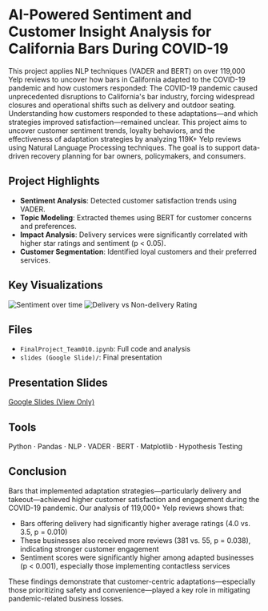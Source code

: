 # AI-Powered Sentiment and Customer Insight Analysis for California Bars During COVID-19

This project applies NLP techniques (VADER and BERT) on over 119,000 Yelp reviews to uncover how bars in California adapted to the COVID-19 pandemic and how customers responded:
The COVID-19 pandemic caused unprecedented disruptions to California's bar industry, forcing widespread closures and operational shifts such as delivery and outdoor seating. Understanding how customers responded to these adaptations—and which strategies improved satisfaction—remained unclear. This project aims to uncover customer sentiment trends, loyalty behaviors, and the effectiveness of adaptation strategies by analyzing 119K+ Yelp reviews using Natural Language Processing techniques. The goal is to support data-driven recovery planning for bar owners, policymakers, and consumers.

## Project Highlights
- **Sentiment Analysis**: Detected customer satisfaction trends using VADER.
- **Topic Modeling**: Extracted themes using BERT for customer concerns and preferences.
- **Impact Analysis**: Delivery services were significantly correlated with higher star ratings and sentiment (p < 0.05).
- **Customer Segmentation**: Identified loyal customers and their preferred services.

## Key Visualizations
![Sentiment over time](images/sentiment_trend.png)
![Delivery vs Non-delivery Rating](images/delivery_rating_comparison.png)

## Files
- `FinalProject_Team010.ipynb`: Full code and analysis
- `slides (Google Slide)/`: Final presentation

## Presentation Slides
[Google Slides (View Only)](https://docs.google.com/presentation/d/1ngPWniOjQacvNZU1Jaumrzf1G3EO7Toa)

## Tools
Python · Pandas · NLP · VADER · BERT · Matplotlib · Hypothesis Testing

## Conclusion
Bars that implemented adaptation strategies—particularly delivery and takeout—achieved higher customer satisfaction and engagement during the COVID-19 pandemic. Our analysis of 119,000+ Yelp reviews shows that:
- Bars offering delivery had significantly higher average ratings (4.0 vs. 3.5, p = 0.010)
- These businesses also received more reviews (381 vs. 55, p = 0.038), indicating stronger customer engagement
- Sentiment scores were significantly higher among adapted businesses (p < 0.001), especially those implementing contactless services

These findings demonstrate that customer-centric adaptations—especially those prioritizing safety and convenience—played a key role in mitigating pandemic-related business losses.
